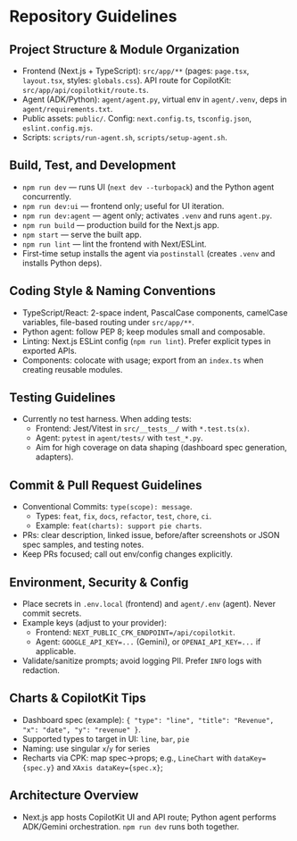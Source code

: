 # Repository Guidelines

## Project Structure & Module Organization
- Frontend (Next.js + TypeScript): `src/app/**` (pages: `page.tsx`, `layout.tsx`, styles: `globals.css`). API route for CopilotKit: `src/app/api/copilotkit/route.ts`.
- Agent (ADK/Python): `agent/agent.py`, virtual env in `agent/.venv`, deps in `agent/requirements.txt`.
- Public assets: `public/`. Config: `next.config.ts`, `tsconfig.json`, `eslint.config.mjs`.
- Scripts: `scripts/run-agent.sh`, `scripts/setup-agent.sh`.

## Build, Test, and Development
- `npm run dev` — runs UI (`next dev --turbopack`) and the Python agent concurrently.
- `npm run dev:ui` — frontend only; useful for UI iteration.
- `npm run dev:agent` — agent only; activates `.venv` and runs `agent.py`.
- `npm run build` — production build for the Next.js app.
- `npm start` — serve the built app.
- `npm run lint` — lint the frontend with Next/ESLint.
- First-time setup installs the agent via `postinstall` (creates `.venv` and installs Python deps).

## Coding Style & Naming Conventions
- TypeScript/React: 2-space indent, PascalCase components, camelCase variables, file-based routing under `src/app/**`.
- Python agent: follow PEP 8; keep modules small and composable.
- Linting: Next.js ESLint config (`npm run lint`). Prefer explicit types in exported APIs.
- Components: colocate with usage; export from an `index.ts` when creating reusable modules.

## Testing Guidelines
- Currently no test harness. When adding tests:
  - Frontend: Jest/Vitest in `src/__tests__/` with `*.test.ts(x)`.
  - Agent: `pytest` in `agent/tests/` with `test_*.py`.
  - Aim for high coverage on data shaping (dashboard spec generation, adapters).

## Commit & Pull Request Guidelines
- Conventional Commits: `type(scope): message`.
  - Types: `feat`, `fix`, `docs`, `refactor`, `test`, `chore`, `ci`.
  - Example: `feat(charts): support pie charts`.
- PRs: clear description, linked issue, before/after screenshots or JSON spec samples, and testing notes.
- Keep PRs focused; call out env/config changes explicitly.

## Environment, Security & Config
- Place secrets in `.env.local` (frontend) and `agent/.env` (agent). Never commit secrets.
- Example keys (adjust to your provider):
  - Frontend: `NEXT_PUBLIC_CPK_ENDPOINT=/api/copilotkit`.
  - Agent: `GOOGLE_API_KEY=...` (Gemini), or `OPENAI_API_KEY=...` if applicable.
- Validate/sanitize prompts; avoid logging PII. Prefer `INFO` logs with redaction.

## Charts & CopilotKit Tips
- Dashboard spec (example): `{ "type": "line", "title": "Revenue", "x": "date", "y": "revenue" }`.
- Supported types to target in UI: `line`, `bar`, `pie`
- Naming: use singular `x`/`y` for series
- Recharts via CPK: map spec→props; e.g., `LineChart` with `dataKey={spec.y}` and `XAxis dataKey={spec.x}`;

## Architecture Overview
- Next.js app hosts CopilotKit UI and API route; Python agent performs ADK/Gemini orchestration. `npm run dev` runs both together.
